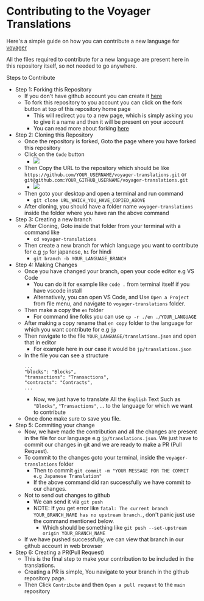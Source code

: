 # Contributing to the Voyager Translations

Here's a simple guide on how you can contribute a new language for [voyager](https://voyager.online)

All the files required to contribute for a new language are present here in this repository itself, so not needed to go anywhere.

Steps to Contribute

- Step 1: Forking this Repository
  - If you don't have github account you can create it [here](https://github.com/signup)
  - To fork this repository to you account you can click on the fork button at top of this repository home page
    - This will redirect you to a new page, which is simply asking you to give it a name and then it will be present on your account
    - You can read more about forking [here](https://docs.github.com/en/get-started/quickstart/fork-a-repo)
- Step 2: Cloning this Repository
  - Once the repository is forked, Goto the page where you have forked this repository
  - Click on the `Code` button
    - ![](https://docs.github.com/assets/cb-32892/mw-1440/images/help/repository/code-button.webp)
  - Then Copy the URL to the repository which should be like `https://github.com/YOUR_USERNAME/voyager-translations.git` or `git@github.com:YOUR_GITHUB_USERNAME/voyager-translations.git`
    - ![](https://docs.github.com/assets/cb-88716/mw-1440/images/help/repository/https-url-clone-cli.webp)
  - Then goto your desktop and open a terminal and run command
    - `git clone URL_WHICH_YOU_HAVE_COPIED_ABOVE`
  - After cloning, you should have a folder name `voyager-translations` inside the folder where you have ran the above command
- Step 3: Creating a new branch
  - After Cloning, Goto inside that folder from your terminal with a command like
    - `cd voyager-translations`
  - Then create a new branch for which language you want to contribute for e.g `jp` for japanese, `hi` for hindi
    - `git branch -b YOUR_LANGUAGE_BRANCH`
- Step 4: Making Changes
  - Once you have changed your branch, open your code editor e.g VS Code
    - You can do it for example like `code .` from terminal itself if you have vscode install
    - Alternatively, you can open VS Code, and Use `Open a Project` from file menu, and navigate to `voyager-translations` folder.
  - Then make a copy the `en` folder
    - For command line folks you can use `cp -r ./en ./YOUR_LANGUAGE`
  - After making a copy rename that `en copy` folder to the language for which you want contribute for e.g `jp`
  - Then navigate to the file `YOUR_LANGUAGE/translations.json` and open that in editor
    - For example here in our case it would be `jp/translations.json`
  - In the file you can see a structure
    ```
    ...
    "blocks": "Blocks",
    "transactions": "Transactions",
    "contracts": "Contracts",
    ...
    ```
    - Now, we just have to translate All the `English` Text Such as `"Blocks"`, `"Transactions"`, ... to the language for which we want to contribute
  - Once done make sure to save you file.
- Step 5: Commiting your change
  - Now, we have made the contribution and all the changes are present in the file for our language e.g `jp/translations.json`. We just have to commit our changes in git and we are ready to make a PR (Pull Request).
  - To commit to the changes goto your terminal, inside the `voyager-translations` folder
    - Then to commit `git commit -m "YOUR MESSAGE FOR THE COMMIT e.g Japanese Translation"`
    - If the above command did ran successfully we have commit to our changes.
  - Not to send out changes to github
    - We can send it via `git push`
    - NOTE: If you get error like `fatal: The current branch YOUR_BRANCH_NAME has no upstream branch.`, don't panic just use the command mentioned below.
        - Which should be something like `git push --set-upstream origin YOUR_BRANCH_NAME`
  - If we have pushed successfully, we can view that branch in our github account in web browser
- Step 6: Creating a PR(Pull Request)
  - This is the final step to make your contribution to be included in the translations.
  - Creating a PR is simple, You navigate to your branch in the github repository page.
  - Then Click `Contribute` and then `Open a pull request` to the `main` repository
